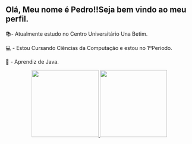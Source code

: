 ## Olá, Meu nome é Pedro!!Seja bem vindo ao meu perfil.
📚- Atualmente estudo no Centro Universitário Una Betim.

💻 - Estou Cursando Ciências da Computação e estou no 1ºPeriodo.

🥵 - Aprendiz de Java.
<div align="center">
  <a href="https://github.com/Pedro-HCM">
  <img height="180em" src="https://github-readme-stats.vercel.app/api?username=Pedro-HCM&show_icons=true&theme=dracula&include_all_commits=true&count_private=true"/>
  <img height="180em" src="https://github-readme-stats.vercel.app/api/top-langs/?username=Pedro-HCM&layout=compact&langs_count=7&theme=dracula"/>
</div>



  
